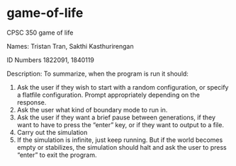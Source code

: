# game-of-life
CPSC 350 game of life

Names:
Tristan Tran,
Sakthi Kasthurirengan

ID Numbers
1822091,
1840119

Description:
To summarize, when the program is run it should:
1. Ask the user if they wish to start with a random configuration, or specify a flatfile
configuration. Prompt appropriately depending on the response.
2. Ask the user what kind of boundary mode to run in.
3. Ask the user if they want a brief pause between generations, if they want to have
to press the “enter” key, or if they want to output to a file.
4. Carry out the simulation
5. If the simulation is infinite, just keep running. But if the world becomes empty or
stabilizes, the simulation should halt and ask the user to press “enter” to exit the
program.
